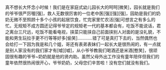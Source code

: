真不想长大怀念小时候！我们是在家庭式幼儿园长大的呵呵[微笑]，园长就是我们的爷爷很严厉喔[强]，救人无数很厉害的一位老中医[强][强][强]，园助是我们的奶奶无微不至照顾十多个小孩的起居饮食，忙完家里忙农活[强]可想言之有多么的忙。无规矩不成方圆还记得爷爷定的规矩老一代的基本都会有，吃饭不能说话，君之离台三尺远，吃饭不能看电视，挟菜只能挟自己前面挟别人对面的是没礼貌，不能和男生玩拉手更不行等等好多[偷笑]…………错了可是真打下去的，当然偶然也会给打一下因为我是和几个姐，哥还有表弟表妹们一起长大是很热闹的，有一点就是别人家没有的我们家才有[嘘][嘘]，从小爷爷教我们喝酒还是米酒[憨笑]，很顽固很有趣的爷爷~奶奶就是他的贤内助。虽然父母外出工作没有童年陪伴但我们的童年依然很热闹很开心，爷爷奶奶，父母您们辛苦啦！没有您们就没有我们。